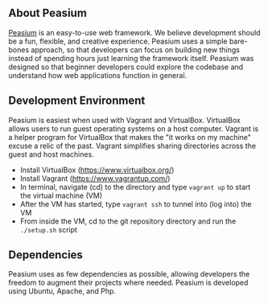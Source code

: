 ## About Peasium

[Peasium](https://vincentgbs.github.io/peasium/src/html/index.html) is an easy-to-use web framework. We believe development should be a fun, flexible, and creative experience. Peasium uses a simple bare-bones approach, so that developers can focus on building new things instead of spending hours just learning the framework itself. Peasium was designed so that beginner developers could explore the codebase and understand how web applications function in general.

## Development Environment

Peasium is easiest when used with Vagrant and VirtualBox. VirtualBox allows users to run guest operating systems on a host computer. Vagrant is a helper program for VirtualBox that makes the "it works on my machine" excuse a relic of the past. Vagrant simplifies sharing directories across the guest and host machines.

* Install VirtualBox (https://www.virtualbox.org/)
* Install Vagrant (https://www.vagrantup.com/)
* In terminal, navigate (cd) to the directory and type `vagrant up` to start the virtual machine (VM)
* After the VM has started, type `vagrant ssh` to tunnel into (log into) the VM
* From inside the VM, cd to the git repository directory and run the `./setup.sh` script

## Dependencies

Peasium uses as few dependencies as possible, allowing developers the freedom to augment their projects where needed. Peasium is developed using Ubuntu, Apache, and Php.
